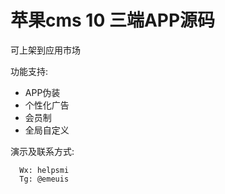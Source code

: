 # 苹果cms 10 三端APP源码
可上架到应用市场

功能支持:
- APP伪装
- 个性化广告
- 会员制
- 全局自定义

演示及联系方式: 

```
  Wx: helpsmi
  Tg: @emeuis
```
